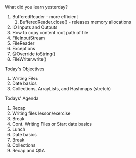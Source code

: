 What did you learn yesterday?

1. BufferedReader - more efficient
   1. BufferedReader.close() - releases memory allocations
2. IO Inputs and Outputs
3. How to copy content root path of file
4. FileInputStream
5. FileReader
6. Exceptions
7. @Override toString()
8. FileWriter.write()
   

Today's Objectives

1. Writing Files
2. Date basics
3. Collections, ArrayLists, and Hashmaps (stretch)

Todays' Agenda

1. Recap
2. Writing files lesson/exercise
3. Break
4. Cont. Writing Files or Start date basics
5. Lunch
6. Date basics 
7. Break
8. Collections
9. Recap and Q&A